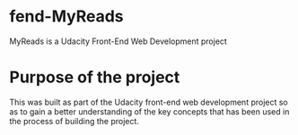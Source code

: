 # fend-MyReads
MyReads is a Udacity Front-End Web Development project 
 
 
 
 # Purpose of the project 
 
 This was built as part of the Udacity front-end web development project so as to gain a better understanding of the key concepts that has been used in the process of  building the project.
 
 

